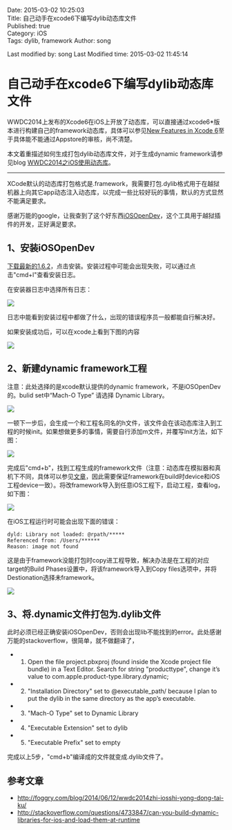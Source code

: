 Date: 2015-03-02 10:25:03  
Title: 自己动手在xcode6下编写dylib动态库文件  
Published: true  
Category: iOS  
Tags: dylib, framework
Author: song

Last modified by:  song
Last Modified time: 2015-03-02 11:45:14
# 自己动手在xcode6下编写dylib动态库文件
WWDC2014上发布的Xcode6在iOS上开放了动态库，可以直接通过xcode6*版本进行构建自己的framework动态库，具体可以参见[New Features in Xcode 6](https://developer.apple.com/library/prerelease/ios/documentation/DeveloperTools/Conceptual/WhatsNewXcode/Articles/xcode_6_0.html)至于具体能不能通过Appstore的审核，尚不清楚。

本文着重描述如何生成打包dylib动态库文件，对于生成dynamic framework请参见blog [WWDC2014之iOS使用动态库](http://foggry.com/blog/2014/06/12/wwdc2014zhi-iosshi-yong-dong-tai-ku/)。

------------

XCode默认的动态库打包格式是.framework，我需要打包.dylib格式用于在越狱机器上向其它app动态注入动态库，以完成一些比较好玩的事情，默认的方式显然不能满足要求。

感谢万能的google，让我查到了这个好东西[iOSOpenDev](http://iosopendev.com/)，这个工具用于越狱插件的开发，正好满足要求。

## 1、安装iOSOpenDev
[下载最新的1.6.2](http://iosopendev.com/download/)，点击安装。安装过程中可能会出现失败，可以通过点击"cmd+l"查看安装日志。

在安装器日志中选择所有日志：

![](http://7vii9n.com1.z0.glb.clouddn.com/iOSOpenDev安装截图.png)

日志中能看到安装过程中都做了什么，出现的错误程序员一般都能自行解决好。

如果安装成功后，可以在xcode上看到下图的内容

![](http://7vii9n.com1.z0.glb.clouddn.com/iOSOpenDevXcode.png)

## 2、新建dynamic framework工程
注意：此处选择的是xcode默认提供的dynamic framework，不是iOSOpenDev的。bulid set中“Mach-O Type” 请选择 Dynamic Library。

![](http://7vii9n.com1.z0.glb.clouddn.com/iOSXcodeDyFrameWork.png)

一顿下一步后，会生成一个和工程名同名的h文件，该文件会在该动态库注入到工程的时候init。如果想做更多的事情，需要自行添加m文件，并覆写Init方法，如下图：

![](http://7vii9n.com1.z0.glb.clouddn.com/iOSDyLibInit.png)

完成后"cmd+b"，找到工程生成的framework文件（注意：动态库在模拟器和真机下不同，具体可以参见[文章](http://foggry.com/blog/2014/06/12/wwdc2014zhi-iosshi-yong-dong-tai-ku/)，因此需要保证framework在build时device和iOS工程device一致）。将改framework导入到任意iOS工程下，启动工程，查看log，如下图：

![](http://7vii9n.com1.z0.glb.clouddn.com/iOSDyLibLog.png)

在iOS工程运行时可能会出现下面的错误：

	dyld: Library not loaded: @rpath/*****
	Referenced from: /Users/******
	Reason: image not found
这是由于framework没能打包时copy进工程导致，解决办法是在工程的对应target的Build Phases设置中，将该framework导入到Copy files选项中，并将Destionation选择未framework。

![](http://7vii9n.com1.z0.glb.clouddn.com/iOSDyLibBugFix.png)

## 3、将.dynamic文件打包为.dylib文件
此时必须已经正确安装iOSOpenDev，否则会出现lib不能找到的error。此处感谢万能的stackoverflow，很简单，就不做翻译了，

* 1. Open the file project.pbxproj (found inside the Xcode project file bundle) in a Text Editor. Search for string "producttype", change it’s value to com.apple.product-type.library.dynamic;
* 2. "Installation Directory" set to @executable_path/ because I plan to put the dylib in the same directory as the app’s executable.
* 3. "Mach-O Type" set to Dynamic Library
* 4. "Executable Extension" set to dylib
* 5. "Executable Prefix" set to empty

完成以上5步，"cmd+b"编译成的文件就变成.dylib文件了。

## 参考文章
* <http://foggry.com/blog/2014/06/12/wwdc2014zhi-iosshi-yong-dong-tai-ku/>
* <http://stackoverflow.com/questions/4733847/can-you-build-dynamic-libraries-for-ios-and-load-them-at-runtime>